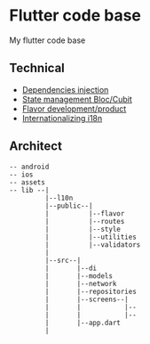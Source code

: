 # Flutter code base

My flutter code base

## Technical

- [Dependencies injection](https://pub.dev/packages/injectable)
- [State management Bloc/Cubit](https://pub.dev/packages/flutter_bloc)
- [Flavor development/product](https://medium.com/@animeshjain/build-flavors-in-flutter-android-and-ios-with-different-firebase-projects-per-flavor-27c5c5dac10b)
- [Internationalizing i18n](https://docs.flutter.dev/development/accessibility-and-localization/internationalization)

## Architect

```
-- android
-- ios
-- assets
-- lib --|
         |--l10n
         |--public--|
         |          |--flavor
         |          |--routes
         |          |--style
         |          |--utilities
         |          |--validators
         |
         |--src--|
         |       |--di
         |       |--models
         |       |--network
         |       |--repositories
         |       |--screens--|
         |       |           |--
         |       |           |--
         |       |--app.dart
         |
```